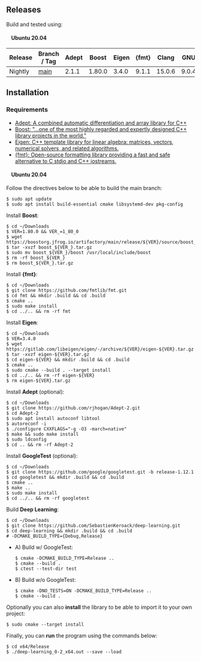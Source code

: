 <a id='Releases' />

## Releases
Build and tested using:

<a id='Releases-Linux' />

#### &nbsp;&nbsp;&nbsp;&nbsp;Ubuntu 20.04
Release | Branch / Tag                                               | Adept | Boost  | Eigen | {fmt} | Clang  | GNU  
------- | ---------------------------------------------------------- | ----- | ------ | ----- | ----- | ------ | -----
Nightly | [main](https://github.com/SebastienKeroack/deep-learning)  | 2.1.1 | 1.80.0 | 3.4.0 | 9.1.1 | 15.0.6 | 9.0.4

<a id='Installation' />

## Installation
### Requirements

* [Adept: A combined automatic differentiation and array library for C++](http://www.met.reading.ac.uk/clouds/adept/)
* [Boost: "...one of the most highly regarded and expertly designed C++ library projects in the world."](https://www.boost.org/)
* [Eigen: C++ template library for linear algebra: matrices, vectors, numerical solvers, and related algorithms.](https://eigen.tuxfamily.org/)
* [{fmt}: Open-source formatting library providing a fast and safe alternative to C stdio and C++ iostreams.](https://github.com/fmtlib/fmt)

<a id='Installation-Linux' />

#### &nbsp;&nbsp;&nbsp;&nbsp;Ubuntu 20.04
Follow the directives below to be able to build the main branch:
```shell
$ sudo apt update
$ sudo apt install build-essential cmake libsystemd-dev pkg-config
```

Install __Boost__:
```shell
$ cd ~/Downloads
$ VER=1.80.0 && VER_=1_80_0
$ wget https://boostorg.jfrog.io/artifactory/main/release/${VER}/source/boost_${VER_}.tar.gz
$ tar -xvzf boost_${VER_}.tar.gz
$ sudo mv boost_${VER_}/boost /usr/local/include/boost
$ rm -rf boost_${VER_}
$ rm boost_${VER_}.tar.gz
```

Install __{fmt}__:
```shell
$ cd ~/Downloads
$ git clone https://github.com/fmtlib/fmt.git
$ cd fmt && mkdir .build && cd .build
$ cmake ..
$ sudo make install
$ cd ../.. && rm -rf fmt
```

Install __Eigen__:
```shell
$ cd ~/Downloads
$ VER=3.4.0
$ wget https://gitlab.com/libeigen/eigen/-/archive/${VER}/eigen-${VER}.tar.gz
$ tar -xvzf eigen-${VER}.tar.gz
$ cd eigen-${VER} && mkdir .build && cd .build
$ cmake ..
$ sudo cmake --build . --target install
$ cd ../.. && rm -rf eigen-${VER}
$ rm eigen-${VER}.tar.gz
```

Install __Adept__ (optional):
```shell
$ cd ~/Downloads
$ git clone https://github.com/rjhogan/Adept-2.git
$ cd Adept-2
$ sudo apt install autoconf libtool
$ autoreconf -i
$ ./configure CXXFLAGS="-g -O3 -march=native"
$ make && sudo make install
$ sudo ldconfig
$ cd .. && rm -rf Adept-2
```

Install __GoogleTest__ (optional):
```shell
$ cd ~/Downloads
$ git clone https://github.com/google/googletest.git -b release-1.12.1
$ cd googletest && mkdir .build && cd .build
$ cmake ..
$ make ..
$ sudo make install
$ cd ../.. && rm -rf googletest
```

Build __Deep Learning__:
```shell
$ cd ~/Downloads
$ git clone https://github.com/SebastienKeroack/deep-learning.git
$ cd deep-learning && mkdir .build && cd .build
# -DCMAKE_BUILD_TYPE={Debug,Release}
```
- A) Build w/ GoogleTest:
  ```shell
  $ cmake -DCMAKE_BUILD_TYPE=Release ..
  $ cmake --build .
  $ ctest --test-dir test
  ```
- B) Build w/o GoogleTest:
  ```shell
  $ cmake -DNO_TESTS=ON -DCMAKE_BUILD_TYPE=Release ..
  $ cmake --build .
  ```

Optionally you can also __install__ the library to be able to import it to your own project:
```shell
$ sudo cmake --target install
```

Finally, you can __run__ the program using the commands below:
```shell
$ cd x64/Release
$ ./deep-learning_0-2_x64.out --save --load
```